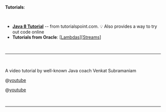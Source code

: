 <panel header=":paperclip: Resources" expanded> 

**Tutorials**:

<tabs> 
  <tab header=":abc:">

* [**Java 8 Tutorial**](https://www.tutorialspoint.com/java8/) -- from tutorialspoint.com. :bulb: Also provides a way to try out code online 
* **Tutorials from Oracle**: [[Lambdas](http://docs.oracle.com/javase/tutorial/java/javaOO/lambdaexpressions.html)][[Streams](http://www.oracle.com/technetwork/articles/java/ma14-java-se-8-streams-2177646.html)]

  <hr></tab>
  <tab header=":tv:">

A video tutorial by well-known Java coach Venkat Subramaniam

@[youtube](Ee5t_EGjv0A)

<panel type="seamless" header="A a more detailed version covering similar grounds">

@[youtube](1OpAgZvYXLQ)

</panel>
  <hr></tab>
</tabs>


</panel>